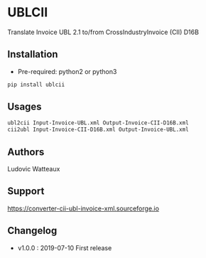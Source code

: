 # UBLCII

Translate Invoice UBL 2.1 to/from CrossIndustryInvoice (CII) D16B


## Installation

* Pre-required: python2 or python3

```bash
pip install ublcii
```


## Usages
```bash
ubl2cii Input-Invoice-UBL.xml Output-Invoice-CII-D16B.xml
cii2ubl Input-Invoice-CII-D16B.xml Output-Invoice-UBL.xml
```

## Authors
Ludovic Watteaux


## Support

https://converter-cii-ubl-invoice-xml.sourceforge.io


## Changelog
* v1.0.0 : 2019-07-10 First release
